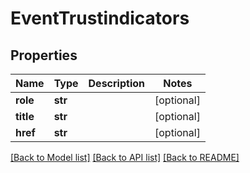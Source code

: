 # EventTrustindicators

## Properties
Name | Type | Description | Notes
------------ | ------------- | ------------- | -------------
**role** | **str** |  | [optional] 
**title** | **str** |  | [optional] 
**href** | **str** |  | [optional] 

[[Back to Model list]](../README.md#documentation-for-models) [[Back to API list]](../README.md#documentation-for-api-endpoints) [[Back to README]](../README.md)

